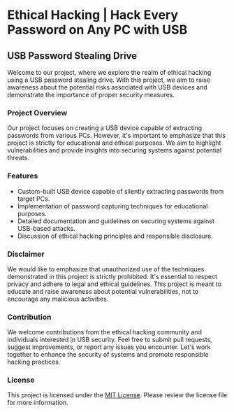 # Ethical Hacking | Hack Every Password on Any PC with USB

## USB Password Stealing Drive

Welcome to our project, where we explore the realm of ethical hacking using a USB password stealing drive. With this project, we aim to raise awareness about the potential risks associated with USB devices and demonstrate the importance of proper security measures.

### Project Overview

Our project focuses on creating a USB device capable of extracting passwords from various PCs. However, it's important to emphasize that this project is strictly for educational and ethical purposes. We aim to highlight vulnerabilities and provide insights into securing systems against potential threats.

### Features

- Custom-built USB device capable of silently extracting passwords from target PCs.
- Implementation of password capturing techniques for educational purposes.
- Detailed documentation and guidelines on securing systems against USB-based attacks.
- Discussion of ethical hacking principles and responsible disclosure.

### Disclaimer

We would like to emphasize that unauthorized use of the techniques demonstrated in this project is strictly prohibited. It's essential to respect privacy and adhere to legal and ethical guidelines. This project is meant to educate and raise awareness about potential vulnerabilities, not to encourage any malicious activities.

### Contribution

We welcome contributions from the ethical hacking community and individuals interested in USB security. Feel free to submit pull requests, suggest improvements, or report any issues you encounter. Let's work together to enhance the security of systems and promote responsible hacking practices.

### License

This project is licensed under the [MIT License](LICENSE). Please review the license file for more information.

